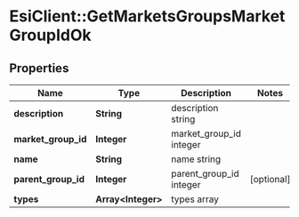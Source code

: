 # EsiClient::GetMarketsGroupsMarketGroupIdOk

## Properties
Name | Type | Description | Notes
------------ | ------------- | ------------- | -------------
**description** | **String** | description string | 
**market_group_id** | **Integer** | market_group_id integer | 
**name** | **String** | name string | 
**parent_group_id** | **Integer** | parent_group_id integer | [optional] 
**types** | **Array&lt;Integer&gt;** | types array | 


